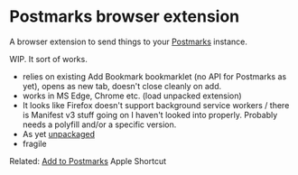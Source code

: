 # Postmarks browser extension

A browser extension to send things to your [Postmarks](https://postmarks.glitch.me) instance.

WIP. It sort of works.
- relies on existing Add Bookmark bookmarklet (no API for Postmarks as yet), opens as new tab, doesn't close cleanly on add.
- works in MS Edge, Chrome etc. (load unpacked extension)
- It looks like Firefox doesn't support background service workers / there is Manifest v3 stuff going on I haven't looked into properly. Probably needs a polyfill and/or a specific version.
- As yet [unpackaged](https://github.com/andypiper/postmarks-ext/issues/1)
- fragile

Related: [Add to Postmarks](https://routinehub.co/shortcut/16547/) Apple Shortcut
